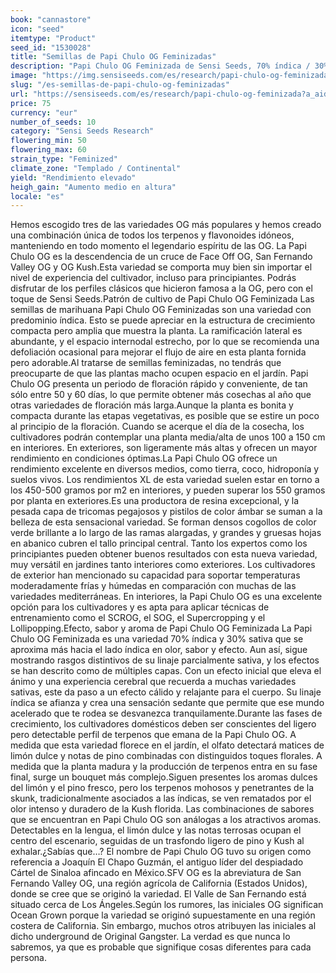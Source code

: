 ```yaml
---
book: "cannastore"
icon: "seed"
itemtype: "Product"
seed_id: "1530028"
title: "Semillas de Papi Chulo OG Feminizadas"
description: "Papi Chulo OG Feminizada de Sensi Seeds, 70% índica / 30% sativa, con floración en 50 a 60 días. Rendimiento elevado y perfiles de terpenos clásicos."
image: "https://img.sensiseeds.com/es/research/papi-chulo-og-feminizada-image.png"
slug: "/es-semillas-de-papi-chulo-og-feminizadas"
url: "https://sensiseeds.com/es/research/papi-chulo-og-feminizada?a_aid=cannastore"
price: 75
currency: "eur"
number_of_seeds: 10
category: "Sensi Seeds Research"
flowering_min: 50
flowering_max: 60
strain_type: "Feminized"
climate_zone: "Templado / Continental"
yield: "Rendimiento elevado"
heigh_gain: "Aumento medio en altura"
locale: "es"
---
```

Hemos escogido tres de las variedades OG más populares y hemos creado una combinación única de todos los terpenos y flavonoides idóneos, manteniendo en todo momento el legendario espíritu de las OG. La Papi Chulo OG es la descendencia de un cruce de Face Off OG, San Fernando Valley OG y OG Kush.Esta variedad se comporta muy bien sin importar el nivel de experiencia del cultivador, incluso para principiantes. Podrás disfrutar de los perfiles clásicos que hicieron famosa a la OG, pero con el toque de Sensi Seeds.Patrón de cultivo de Papi Chulo OG Feminizada Las semillas de marihuana Papi Chulo OG Feminizadas son una variedad con predominio índica. Esto se puede apreciar en la estructura de crecimiento compacta pero amplia que muestra la planta. La ramificación lateral es abundante, y el espacio internodal estrecho, por lo que se recomienda una defoliación ocasional para mejorar el flujo de aire en esta planta fornida pero adorable.Al tratarse de semillas feminizadas, no tendrás que preocuparte de que las plantas macho ocupen espacio en el jardín. Papi Chulo OG presenta un periodo de floración rápido y conveniente, de tan sólo entre 50 y 60 días, lo que permite obtener más cosechas al año que otras variedades de floración más larga.Aunque la planta es bonita y compacta durante las etapas vegetativas, es posible que se estire un poco al principio de la floración. Cuando se acerque el día de la cosecha, los cultivadores podrán contemplar una planta media/alta de unos 100 a 150 cm en interiores. En exteriores, son ligeramente más altas y ofrecen un mayor rendimiento en condiciones óptimas.La Papi Chulo OG ofrece un rendimiento excelente en diversos medios, como tierra, coco, hidroponía y suelos vivos. Los rendimientos XL de esta variedad suelen estar en torno a los 450-500 gramos por m2 en interiores, y pueden superar los 550 gramos por planta en exteriores.Es una productora de resina excepcional, y la pesada capa de tricomas pegajosos y pistilos de color ámbar se suman a la belleza de esta sensacional variedad. Se forman densos cogollos de color verde brillante a lo largo de las ramas alargadas, y grandes y gruesas hojas en abanico cubren el tallo principal central. Tanto los expertos como los principiantes pueden obtener buenos resultados con esta nueva variedad, muy versátil en jardines tanto interiores como exteriores. Los cultivadores de exterior han mencionado su capacidad para soportar temperaturas moderadamente frías y húmedas en comparación con muchas de las variedades mediterráneas. En interiores, la Papi Chulo OG es una excelente opción para los cultivadores y es apta para aplicar técnicas de entrenamiento como el SCROG, el SOG, el Supercropping y el Lollipopping.Efecto, sabor y aroma de Papi Chulo OG Feminizada La Papi Chulo OG Feminizada es una variedad 70% índica y 30% sativa que se aproxima más hacia el lado índica en olor, sabor y efecto. Aun así, sigue mostrando rasgos distintivos de su linaje parcialmente sativa, y los efectos se han descrito como de múltiples capas. Con un efecto inicial que eleva el ánimo y una experiencia cerebral que recuerda a muchas variedades sativas, este da paso a un efecto cálido y relajante para el cuerpo. Su linaje índica se afianza y crea una sensación sedante que permite que ese mundo acelerado que te rodea se desvanezca tranquilamente.Durante las fases de crecimiento, los cultivadores domésticos deben ser conscientes del ligero pero detectable perfil de terpenos que emana de la Papi Chulo OG. A medida que esta variedad florece en el jardín, el olfato detectará matices de limón dulce y notas de pino combinadas con distinguidos toques florales. A medida que la planta madura y la producción de terpenos entra en su fase final, surge un bouquet más complejo.Siguen presentes los aromas dulces del limón y el pino fresco, pero los terpenos mohosos y penetrantes de la skunk, tradicionalmente asociados a las índicas, se ven rematados por el olor intenso y duradero de la Kush florida. Las combinaciones de sabores que se encuentran en Papi Chulo OG son análogas a los atractivos aromas. Detectables en la lengua, el limón dulce y las notas terrosas ocupan el centro del escenario, seguidas de un trasfondo ligero de pino y Kush al exhalar.¿Sabías que…? El nombre de Papi Chulo OG tuvo su origen como referencia a Joaquín El Chapo Guzmán, el antiguo líder del despiadado Cártel de Sinaloa afincado en México.SFV OG es la abreviatura de San Fernando Valley OG, una región agrícola de California (Estados Unidos), donde se cree que se originó la variedad. El Valle de San Fernando está situado cerca de Los Ángeles.Según los rumores, las iniciales OG significan Ocean Grown porque la variedad se originó supuestamente en una región costera de California. Sin embargo, muchos otros atribuyen las iniciales al dicho underground de Original Gangster. La verdad es que nunca lo sabremos, ya que es probable que signifique cosas diferentes para cada persona.

